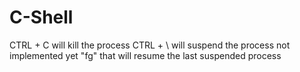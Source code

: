# C-Shell

CTRL + C will kill the process
CTRL + \ will suspend the process
not implemented yet "fg" that will resume the last suspended process
